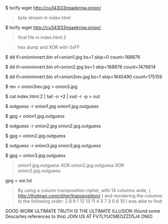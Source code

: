 
$ torify wget http://cu343l33nqaekrnw.onion/

> byte stream in index.html

$ torify wget http://cu343l33nqaekrnw.onion/

> final file in index.html.2

> hex dump and XOR with 0xFF

$ dd if=onioninvert.bin of=onion1.jpg bs=1 skip=0 count=168876

$ dd if=onioninvert.bin of=onion2.jpg bs=1 skip=168876 count=1476614

$ dd if=onioninvert.bin of=onion3rev.jpg bs=1 skip=1645490 count=175159

$ rev < onion3rev.jpg > onion3.jpg

$ cat index.html.2 | tail -n +2 | xxd -r -p > out

$ outguess -r onion1.jpg onion1.jpg.outguess

$ gpg < onion1.jpg.outguess

$ outguess -r onion2.jpg onion2.jpg.outguess

$ gpg < onion2.jpg.outguess

$ outguess -r onion3.jpg onion3.jpg.outguess

$ gpg < onion3.jpg.outguess

> onion1.jpg.outguess XOR onion2.jpg.outguess XOR onion3.jpg.outguess

gpg < xor.txt

> By using a column transposition cipher, with 14 columns wide, ( http://tholman.com/other/transposition/ ) and reordering the columns to the following order: 2 8 9 1 12 13 11 4 5 7 3 0 6 10 I was able to find:

GOOD WORK ULTIMATE TRUTH IS THE ULTIMATE ILLUSION (found some Descartes references to this) JOIN US AT FV7LYUCMEOZZD5J4 ONIO

